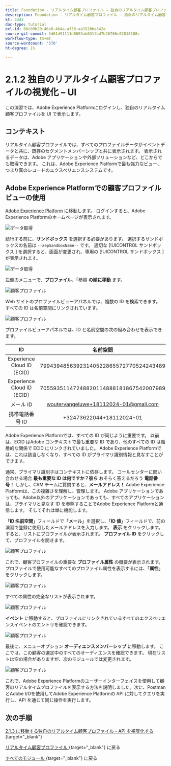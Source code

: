 ```yaml
---
title: Foundation - リアルタイム顧客プロファイル – 独自のリアルタイム顧客プロファイルを視覚化 – UI
description: Foundation - リアルタイム顧客プロファイル – 独自のリアルタイム顧客プロファイルを視覚化 – UI
kt: 5342
doc-type: tutorial
exl-id: 66cb9b20-46e0-4b4a-af38-aa152bba342a
source-git-commit: 3d61d91111d8693ab031fbd7b26706c02818108c
workflow-type: tm+mt
source-wordcount: '570'
ht-degree: 1%

---
```


# 2.1.2 独自のリアルタイム顧客プロファイルの視覚化 – UI

この演習では、Adobe Experience Platformにログインし、独自のリアルタイム顧客プロファイルを UI で表示します。

## コンテキスト

リアルタイム顧客プロファイルでは、すべてのプロファイルデータがイベントデータと共に、既存のセグメントメンバーシップと共に表示されます。 表示されるデータは、Adobe アプリケーションや外部ソリューションなど、どこからでも取得できます。 これは、Adobe Experience Platformで最も強力なビュー、つまり真のレコードのエクスペリエンスシステムです。

## Adobe Experience Platformでの顧客プロファイルビューの使用

[Adobe Experience Platform](https://experience.adobe.com/platform) に移動します。 ログインすると、Adobe Experience Platformのホームページが表示されます。

![データ取得](../../datacollection/dc1.2/images/home.png)

続行する前に、**サンドボックス** を選択する必要があります。 選択するサンドボックスの名前は ``--aepSandboxName--`` です。 適切な [!UICONTROL  サンドボックス ] を選択すると、画面が変更され、専用の [!UICONTROL  サンドボックス ] が表示されます。

![データ取得](../../datacollection/dc1.2/images/sb1.png)

左側のメニューで、**プロファイル**、「参照 **の順に移動** ます。

![ 顧客プロファイル ](./images/homemenu.png)

Web サイトのプロファイルビューアパネルでは、複数の ID を検索できます。 すべての ID は名前空間にリンクされています。

![ 顧客プロファイル ](./images/identities.png)

プロファイルビューアパネルでは、ID と名前空間の次の組み合わせを表示できます。

| ID | 名前空間 |
|:-------------:| :---------------:|
| Experience Cloud ID （ECID） | 79943948563923140522865572770524243489 |
| Experience Cloud ID （ECID） | 70559351147248820114888181867542007989 |
| メール ID | woutervangeluwe+18112024-01@gmail.com |
| 携帯電話番号 ID | +32473622044+18112024-01 |

Adobe Experience Platformでは、すべての ID が同じように重要です。 以前は、ECID はAdobe コンテキストで最も重要な ID であり、他のすべての ID は階層的な関係で ECID にリンクされていました。 Adobe Experience Platformでは、これは該当しなくなり、すべての ID がプライマリ識別情報と見なすことができます。

通常、プライマリ識別子はコンテキストに依存します。 コールセンターに問い合わせる場合 **最も重要な ID は何ですか？彼ら** おそらく答えるだろう **電話番号！** しかし、CRM チームに質問すると、**メールアドレス！** Adobe Experience Platformは、この複雑さを理解し、管理します。 Adobe アプリケーションであっても、Adobe以外のアプリケーションであっても、すべてのアプリケーションは、プライマリと見なす ID を参照することでAdobe Experience Platformと通信します。 そしてそれは単に機能します。

「**ID 名前空間**」フィールドで「**メール**」を選択し、「**ID 値**」フィールドで、前の演習で登録に使用したメールアドレスを入力します。 **表示** をクリックします。 すると、リストにプロファイルが表示されます。 **プロファイル ID** をクリックして、プロファイルを開きます。

![ 顧客プロファイル ](./images/popupecid.png)

これで、顧客プロファイルの重要な **プロファイル属性** の概要が表示されます。 プロファイルで使用可能なすべてのプロファイル属性を表示するには、「**属性**」をクリックします。

![ 顧客プロファイル ](./images/profile.png)

すべての属性の完全なリストが表示されます。

![ 顧客プロファイル ](./images/profilattr.png)

**イベント** に移動すると、プロファイルにリンクされているすべてのエクスペリエンスイベントのエントリを確認できます。

![ 顧客プロファイル ](./images/profileee.png)

最後に、メニューオプション **オーディエンスメンバーシップ** に移動します。 ここでは、この顧客の選定中のすべてのオーディエンスを確認できます。 現在リストは空の場合がありますが、次のモジュールでは変更されます。

![ 顧客プロファイル ](./images/profileseg.png)

これで、Adobe Experience Platformのユーザーインターフェイスを使用して顧客のリアルタイムプロファイルを表示する方法を説明しました。次に、PostmanとAdobe I/Oを使用してAdobe Experience Platformの API に対してクエリを実行し、API を通じて同じ操作を実行します。

## 次の手順

[2.1.3 に移動する独自のリアルタイム顧客プロファイル - API を視覚化する ](./ex3.md){target="_blank"}

[ リアルタイム顧客プロファイル ](./real-time-customer-profile.md){target="_blank"} に戻る

[ すべてのモジュール ](./../../../../overview.md){target="_blank"} に戻る
